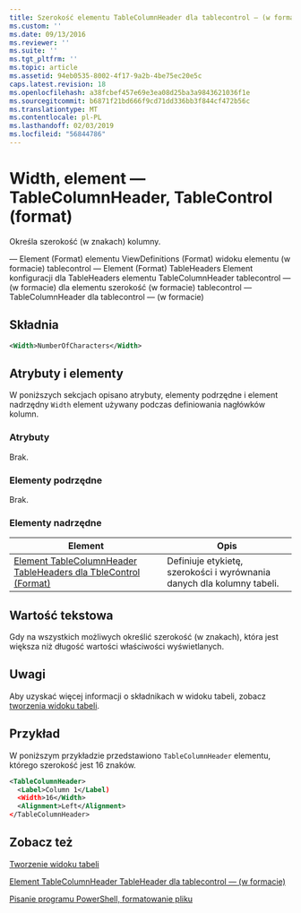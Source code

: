 ```yaml
---
title: Szerokość elementu TableColumnHeader dla tablecontrol — (w formacie) | Dokumentacja firmy Microsoft
ms.custom: ''
ms.date: 09/13/2016
ms.reviewer: ''
ms.suite: ''
ms.tgt_pltfrm: ''
ms.topic: article
ms.assetid: 94eb0535-8002-4f17-9a2b-4be75ec20e5c
caps.latest.revision: 18
ms.openlocfilehash: a38fcbef457e69e3ea08d25ba3a9843621036f1e
ms.sourcegitcommit: b6871f21bd666f9cd71dd336bb3f844cf472b56c
ms.translationtype: MT
ms.contentlocale: pl-PL
ms.lasthandoff: 02/03/2019
ms.locfileid: "56844786"
---
```

# <a name="width-element-for-tablecolumnheader-for-tablecontrol-format"></a>Width, element — TableColumnHeader, TableControl (format)

Określa szerokość (w znakach) kolumny.

— Element (Format) elementu ViewDefinitions (Format) widoku elementu (w formacie) tablecontrol — Element (Format) TableHeaders Element konfiguracji dla TableHeaders elementu TableColumnHeader tablecontrol — (w formacie) dla elementu szerokość (w formacie) tablecontrol — TableColumnHeader dla tablecontrol — (w formacie)

## <a name="syntax"></a>Składnia

```xml
<Width>NumberOfCharacters</Width>
```

## <a name="attributes-and-elements"></a>Atrybuty i elementy

W poniższych sekcjach opisano atrybuty, elementy podrzędne i element nadrzędny `Width` element używany podczas definiowania nagłówków kolumn.

### <a name="attributes"></a>Atrybuty

Brak.

### <a name="child-elements"></a>Elementy podrzędne

Brak.

### <a name="parent-elements"></a>Elementy nadrzędne

|Element|Opis|
|-------------|-----------------|
|[Element TableColumnHeader TableHeaders dla TbleControl (Format)](./tablecolumnheader-element-format.md)|Definiuje etykietę, szerokości i wyrównania danych dla kolumny tabeli.|

## <a name="text-value"></a>Wartość tekstowa

Gdy na wszystkich możliwych określić szerokość (w znakach), która jest większa niż długość wartości właściwości wyświetlanych.

## <a name="remarks"></a>Uwagi

Aby uzyskać więcej informacji o składnikach w widoku tabeli, zobacz [tworzenia widoku tabeli](./creating-a-table-view.md).

## <a name="example"></a>Przykład

W poniższym przykładzie przedstawiono `TableColumnHeader` elementu, którego szerokość jest 16 znaków.

```xml
<TableColumnHeader>
  <Label>Column 1</Label)
  <Width>16</Width>
  <Alignment>Left</Alignment>
</TableColumnHeader>
```

## <a name="see-also"></a>Zobacz też

[Tworzenie widoku tabeli](./creating-a-table-view.md)

[Element TableColumnHeader TableHeader dla tablecontrol — (w formacie)](./tablecolumnheader-element-format.md)

[Pisanie programu PowerShell, formatowanie pliku](./writing-a-powershell-formatting-file.md)
